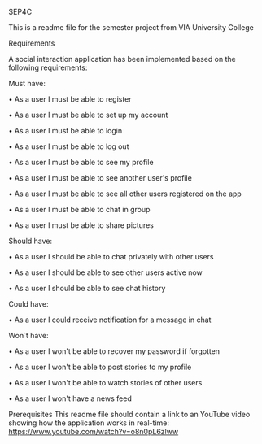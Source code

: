 SEP4C

This is a readme file for the semester project from VIA University College

Requirements

A social interaction application has been implemented based on the following requirements: 

Must have:

•	As a user I must be able to register

•	As a user I must be able to set up my account

•	As a user I must be able to login

•	As a user I must be able to log out

•	As a user I must be able to see my profile

•	As a user I must be able to see another user's profile

•	As a user I must be able to see all other users registered on the app

•	As a user I must be able to chat in group

•	As a user I must be able to share pictures

Should have:
        
•	As a user I should be able to chat privately with other users

•	As a user I should be able to see other users active now

•	As a user I should be able to see chat history

Could have:

•	As a user I could receive notification for a message in chat

   Won`t have:
   
•	As a user I won't be able to recover my password if forgotten

•	As a user I won't be able to post stories to my profile

•	As a user I won't be able to watch stories of other users

•	As a user I won't have a news feed

Prerequisites
This readme file should contain a link to an YouTube video showing how the application works in real-time: https://www.youtube.com/watch?v=o8n0pL6zlww 


